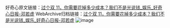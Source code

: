 好奇心原文链接：[过个双 11，你需要花掉多少成本？我们不是光说钱_娱乐_好奇心日报-邓若虚](https://www.qdaily.com/articles/3422.html)
WebArchive归档链接：[过个双 11，你需要花掉多少成本？我们不是光说钱_娱乐_好奇心日报-邓若虚](http://web.archive.org/web/20190623152202/https://www.qdaily.com/articles/3422.html)
![image](http://ww3.sinaimg.cn/large/007d5XDply1g3vatv49vwj30u03ecqv5)